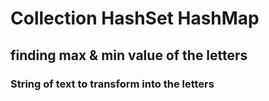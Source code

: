 # Collection HashSet HashMap
## finding max & min value of the letters
### String of text to transform into the letters